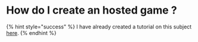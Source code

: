 # How do I create an hosted game ?

{% hint style="success" %}
I have already created a tutorial on this subject [here](https://chooseit.gitbook.io/elytraracing/tutorials/create-game/how-to-host-a-game).
{% endhint %}

